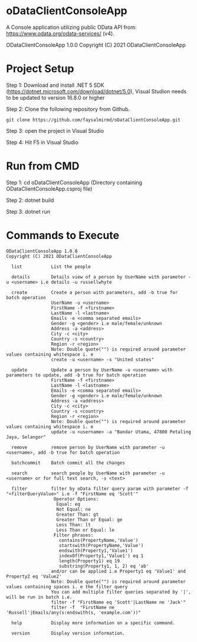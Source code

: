 # oDataClientConsoleApp
A Console application utilizing public OData API from: https://www.odata.org/odata-services/ (v4).

ODataClientConsoleApp 1.0.0
Copyright (C) 2021 ODataClientConsoleApp


# Project Setup
Step 1: Download and install .NET 5 SDK (https://dotnet.microsoft.com/download/dotnet/5.0), Visual Studion needs to be updated to version 16.8.0 or higher

Step 2: Clone the following repository from Github.
```
git clone https://github.com/faysalmirmd/oDataClientConsoleApp.git
```
Step 3: open the project in Visual Studio

Step 4: Hit F5 in Visual Studio

# Run from CMD
Step 1: cd oDataClientConsoleApp (Directory containing ODataClientConsoleApp.csproj file)

Step 2: dotnet build

Step 3: dotnet run
		
# Commands to Execute
```
ODataClientConsoleApp 1.0.0
Copyright (C) 2021 ODataClientConsoleApp

  list           List the people

  details        Details view of a person by UserName with parameter -u <username> i.e details -u russellwhyte

  create         Create a person with parameters, add -b true for batch operation
                 UserName -u <username>
                 FirstName -f <firstname>
                 LastName -l <lastname>
                 Emails -e <comma separated emails>
                 Gender -g <gender> i.e male/female/unknown
                 Address -a <address>
                 City -c <city>
                 Country -s <country>
                 Region -r <region>
                 Note: Double quote("") is required around parameter values containing whitespace i. e
                 create -u <username> -s "United states"

  update         Update a person by UserName -u <username> with parameters to update, add -b true for batch operation
                 FirstName -f <firstname>
                 LastName -l <lastname>
                 Emails -e <comma separated emails>
                 Gender -g <gender> i.e male/female/unknown
                 Address -a <address>
                 City -c <city>
                 Country -s <country>
                 Region -r <region>
                 Note: Double quote("") is required around parameter values containing whitespace i. e
                 update -u <username> -a "Bandar Utama, 47800 Petaling Jaya, Selangor"

  remove         remove person by UserName with parameter -u <username>, add -b true for batch operation

  batchcommit    Batch commit all the changes

  search         search people by UserName with parameter -u <username> or for full text search, -s <text>

  filter         filter by oData filter query param with parameter -f "<filterQueryValue>" i.e -f "FirstName eq 'Scott'"
                  Operator Options:
                   Equal: eq
                   Not Equal: ne
                   Greater Than: gt
                   Greater Than or Equal: ge
                   Less Than: lt
                   Less Than or Equal: le
                  Filter phrases:
                    contains(PropertyName,'Value')
                    startswith(PropertyName,'Value')
                    endswith(Property1,'Value1')
                    indexOf(Property1,'Value1') eq 1
                    length(Property1) eq 19
                    substring(Property1, 1, 2) eq 'ab'
                 and/or can be applied i.e Property1 eq 'Value1' and Property2 eq 'Value2'
                 Note: Double quote("") is required around parameter values containing spaces i. e the filter query
                 You can add multiple filter queries separated by '|', will be run in batch i.e.
                 filter -f "FirstName eq 'Scott'|LastName ne 'Jack'"
                 filter -f  "FirstName ne 'Russell'|Emails/any(s:endswith(s, 'example.com'))"

  help           Display more information on a specific command.

  version        Display version information.



```
	
